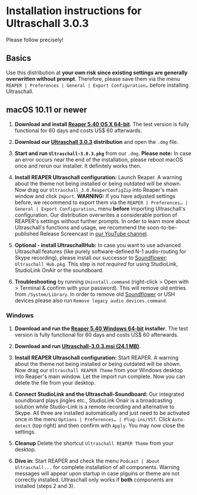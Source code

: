 # Installation instructions for Ultraschall 3.0.3
Please follow precisely!


## Basics

Use this distribution at **your own risk since existing settings are generally overwritten without prompt**. Therefore, please save them via the menu `REAPER | Preferences | General | Export Configuration…` before installing Ultraschall.

## macOS 10.11 or newer

1. **Download and install [Reaper 5.40 OS X 64-bit](http://www.reaper.fm/files/5.x/reaper540_x86_64.dmg)**. The test version is fully functional for 60 days and costs US$ 60 afterwards.

2. **Download our [Ultraschall 3.0.3](http://url.ultraschall-podcast.de/us30) distribution** and open the `.dmg` file.

3. **Start and run `Ultraschall-3.0.3.pkg`** from our `.dmg`. **Please note:** In case an error occurs near the end of the installation, please reboot macOS once and rerun our installer. It definitely works then.

4. **Install REAPER Ultraschall configuration:** Launch Reaper. A warning about the theme not being installed or being outdated will be shown. Now drag our `Ultraschall_3.0.ReaperConfigZip` into Reaper's main window and click `Import`. **WARNING:** If you have adjusted settings before, we recommend to export them via the `REAPER | Preferences… | General | Export Configuration…` menu **before** importing Ultraschall's configuration. Our distribution overwrites a considerable portion of REAPER's settings  without further prompts.
In order to learn more about Ultraschall's functions and usage, we recommend the soon-to-be-published Release Screencast in [our YouTube channel](https://www.youtube.com/playlist?list=PLrHlJxVCzpcUF8e0pbt60uSK26JNxbFzG).

5. **Optional - install UltraschallHub:** In case you want to use advanced Ultraschall features (like purely software-defined N-1 audio-routing for Skype recording), please install our successor to [Soundflower](https://rogueamoeba.com/freebies/soundflower/): `Ultraschall Hub.pkg`. This step is *not required* for using StudioLink, StudioLink OnAir or the soundboard.

6. **Troubleshooting** by running `Uninstall.command` (right-click > Open with > Terminal & confirm with your password). This will remove old entries from `/System/Library`. In order to remove old [Soundflower](https://rogueamoeba.com/freebies/soundflower/) or USH devices please also run `Remove legacy audio devices.command`.


### Windows

1. **Download and run the [Reaper 5.40 Windows 64-bit](http://www.reaper.fm/files/5.x/reaper540_x64-install.exe) installer**. The test version is fully functional for 60 days and costs US$ 60 afterwards.

2. **Download and run [Ultraschall-3.0.3.msi (24.1 MB)](http://url.ultraschall-podcast.de/us30win)**.

3. **Install REAPER Ultraschall configuration:** Start REAPER. A warning about the theme not being installed or being outdated will be shown. Now drag our `Ultraschall REAPER Theme` from your Windows desktop into Reaper's main window. Let the import run complete. Now you can delete the file from your desktop.

4. **Connect StudioLink and the Ultraschall-Soundboard:** Our integrated soundboard plays jingles etc., StudioLink Onair is a broadcasting solution while Studio-Link is a remote recording and alternative to Skype. All three are installed automatically and just need to be activated once in the menu `Options | Preferences… | Plug-ins/VST`. Click `Auto-detect` (top right) and then confirm with `Apply`. You may now close the settings.

5. **Cleanup** Delete the shortcut `Ultraschall REAPER Theme` from your desktop.

6. **Dive in:** Start REAPER and check the menu `Podcast | About Ultraschall...` for complete installation of all components. Warning messages will appear upon startup in case plguins or theme are not correctly installed. Ultraschall only works if **both** components are installed (steps 2 and 3).


